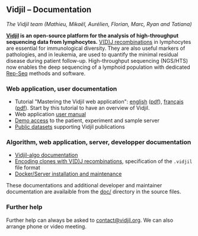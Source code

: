 
## Vidjil &ndash; Documentation
*The Vidjil team (Mathieu, Mikaël, Aurélien, Florian, Marc, Ryan and Tatiana)*

**[Vidjil](http://www.vidjil.org) is an open-source platform for the analysis of high-throughput
sequencing data from lymphocytes.** [V(D)J recombinations](http://en.wikipedia.org/wiki/V\(D\)J_recombination) in lymphocytes are
essential for immunological diversity. They are also useful markers of
pathologies, and in leukemia, are used to quantify the minimal residual
disease during patient follow-up. High-throughput sequencing (NGS/HTS) now
enables the deep sequencing of a lymphoid population with dedicated [Rep-Seq](http://omictools.com/rep-seq-c424-p1.html)
methods and software.

### Web application, user documentation

  - Tutorial "Mastering the Vidjil web application": [english](./tutorial/mastering-vidjil.html) ([pdf](./tutorial/mastering-vidjil.pdf)), [français](./tutorial/mastering-vidjil-fr.html)
    ([pdf](./tutorial/mastering-vidjil-fr.pdf)). Start by this tutorial to have an overview of Vidjil.
  - Web application [user manual](user.md)
  - [Demo access](http://app.vidjil.org/) to the patient, experiment and sample server
  - [Public datasets](http://www.vidjil.org/data/) supporting Vidjil publications

### Algorithm, web application, server, developper documentation

  - [Vidjil-algo documentation](vidjil-algo.md)
  - [Encoding clones with V(D)J recombinations](vidjil-format.md), specification of the `.vidjil` file format
  - [Docker/Server installation and maintenance](server.md)

These documentations and additional developer and maintainer documentation
are availaible from the [doc/](http://gitlab.vidjil.org/tree/master/doc) directory in the source files.

### Further help

Further help can always be asked to <contact@vidjil.org>. We can also arrange
phone or video meeting.
